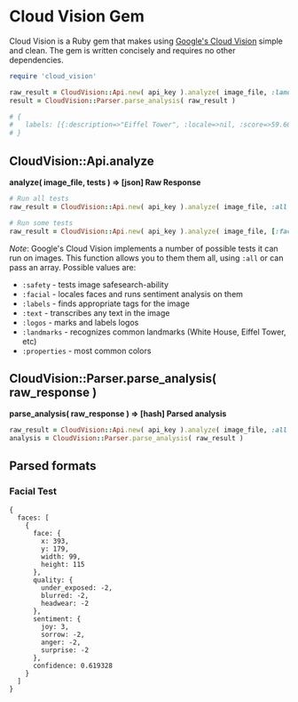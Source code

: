 # Cloud Vision Gem

Cloud Vision is a Ruby gem that makes using [Google's Cloud Vision](https://cloud.google.com/vision/) simple and clean. The gem is written concisely and requires no other dependencies.

```ruby
require 'cloud_vision'

raw_result = CloudVision::Api.new( api_key ).analyze( image_file, :landmarks )
result = CloudVision::Parser.parse_analysis( raw_result )

# {
#   labels: [{:description=>"Eiffel Tower", :locale=>nil, :score=>59.66081}]
# }
```

## CloudVision::Api.analyze
**analyze( image_file, tests ) => [json] Raw Response**

```ruby
# Run all tests
raw_result = CloudVision::Api.new( api_key ).analyze( image_file, :all )

# Run some tests
raw_result = CloudVision::Api.new( api_key ).analyze( image_file, [:facial, :labels] )
```

*Note*: Google's Cloud Vision implements a number of possible tests it can run on images. This function allows you to them them all, using `:all` or can pass an array. Possible values are:

- `:safety` - tests image safesearch-ability
- `:facial` - locales faces and runs sentiment analysis on them
- `:labels` - finds appropriate tags for the image
- `:text` - transcribes any text in the image
- `:logos` - marks and labels logos
- `:landmarks` - recognizes common landmarks (White House, Eiffel Tower, etc)
- `:properties` - most common colors

## CloudVision::Parser.parse_analysis( raw_response )
**parse_analysis( raw_response ) => [hash] Parsed analysis**

```ruby
raw_result = CloudVision::Api.new( api_key ).analyze( image_file, :all )
analysis = CloudVision::Parser.parse_analysis( raw_result )
```

## Parsed formats
### Facial Test
```
{
  faces: [
    {
      face: {
        x: 393,
        y: 179,
        width: 99,
        height: 115
      },
      quality: {
        under_exposed: -2,
        blurred: -2,
        headwear: -2
      },
      sentiment: {
        joy: 3,
        sorrow: -2,
        anger: -2,
        surprise: -2
      },
      confidence: 0.619328
    }
  ]
}
```
